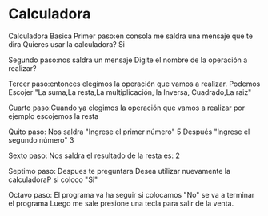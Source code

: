 # Calculadora
Calculadora Basica 
Primer paso:en consola me saldra una mensaje que te dira 
Quieres usar la calculadora? 
Si

Segundo paso:nos saldra un mensaje 
Digite el nombre de la operación a realizar?

Tercer paso:entonces elegimos la operación que vamos a realizar.
Podemos Escojer "La suma,La resta,La multiplicación, la Inversa, Cuadrado,La raiz"

Cuarto paso:Cuando ya elegimos la operación que vamos a realizar por ejemplo escojemos la resta 

Quito paso: Nos saldra "Ingrese el primer número"
                                5
           Después "Ingrese el segundo número"
                        3
                        
Sexto paso: Nos saldra el resultado de la resta es: 2

Septimo paso: Despues te preguntara Desea utilizar nuevamente la calculadoraP
             si coloco "Si"
             
Octavo paso: El programa va ha seguir 
             si colocamos "No" se va a terminar el programa 
             Luego me sale presione una tecla para salir de la venta. 
             
             
                    
                    
            



